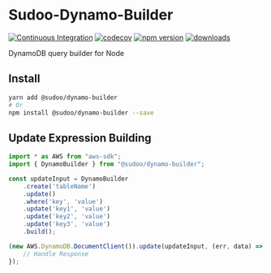 # Sudoo-Dynamo-Builder

[![Continuous Integration](https://github.com/SudoDotDog/Sudoo-Dynamo-Builder/actions/workflows/ci.yml/badge.svg)](https://github.com/SudoDotDog/Sudoo-Dynamo-Builder/actions/workflows/ci.yml)
[![codecov](https://codecov.io/gh/SudoDotDog/Sudoo-Dynamo-Builder/branch/main/graph/badge.svg)](https://codecov.io/gh/SudoDotDog/Sudoo-Dynamo-Builder)
[![npm version](https://badge.fury.io/js/%40sudoo%2Fdynamo-builder.svg)](https://www.npmjs.com/package/@sudoo/dynamo-builder)
[![downloads](https://img.shields.io/npm/dm/@sudoo/dynamo-builder.svg)](https://www.npmjs.com/package/@sudoo/dynamo-builder)

DynamoDB query builder for Node

## Install

```sh
yarn add @sudoo/dynamo-builder
# Or
npm install @sudoo/dynamo-builder --save
```

## Update Expression Building

```ts
import * as AWS from "aws-sdk";
import { DynamoBuilder } from "@sudoo/dynamo-builder";

const updateInput = DynamoBuilder
    .create('tableName')
    .update()
    .where('key', 'value')
    .update('key1', 'value')
    .update('key2', 'value')
    .update('key3', 'value')
    .build();

(new AWS.DynamoDB.DocumentClient()).update(updateInput, (err, data) => {
    // Handle Response
});
```
